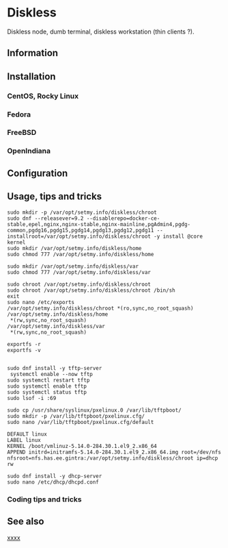 # Diskless

Diskless node, dumb terminal, diskless workstation (thin clients ?).

## Information

## Installation

### CentOS, Rocky Linux

### Fedora

### FreeBSD

### OpenIndiana

## Configuration

## Usage, tips and tricks

```shell
sudo mkdir -p /var/opt/setmy.info/diskless/chroot
sudo dnf --releasever=9.2 --disablerepo=docker-ce-stable,epel,nginx,nginx-stable,nginx-mainline,pgAdmin4,pgdg-common,pgdg16,pgdg15,pgdg14,pgdg13,pgdg12,pgdg11 --installroot=/var/opt/setmy.info/diskless/chroot -y install @core kernel
sudo mkdir /var/opt/setmy.info/diskless/home
sudo chmod 777 /var/opt/setmy.info/diskless/home

sudo mkdir /var/opt/setmy.info/diskless/var
sudo chmod 777 /var/opt/setmy.info/diskless/var

sudo chroot /var/opt/setmy.info/diskless/chroot
sudo chroot /var/opt/setmy.info/diskless/chroot /bin/sh
exit
sudo nano /etc/exports
/var/opt/setmy.info/diskless/chroot *(ro,sync,no_root_squash)
/var/opt/setmy.info/diskless/home
 *(rw,sync,no_root_squash)
/var/opt/setmy.info/diskless/var
 *(rw,sync,no_root_squash)

exportfs -r
exportfs -v


sudo dnf install -y tftp-server
 systemctl enable --now tftp
sudo systemctl restart tftp
sudo systemctl enable tftp
sudo systemctl status tftp
sudo lsof -i :69

sudo cp /usr/share/syslinux/pxelinux.0 /var/lib/tftpboot/
sudo mkdir -p /var/lib/tftpboot/pxelinux.cfg/
sudo nano /var/lib/tftpboot/pxelinux.cfg/default

DEFAULT linux
LABEL linux
KERNEL /boot/vmlinuz-5.14.0-284.30.1.el9_2.x86_64
APPEND initrd=initramfs-5.14.0-284.30.1.el9_2.x86_64.img root=/dev/nfs nfsroot=nfs.has.ee.gintra:/var/opt/setmy.info/diskless/chroot ip=dhcp rw

sudo dnf install -y dhcp-server
sudo nano /etc/dhcp/dhcpd.conf
```

### Coding tips and tricks

## See also

[xxxx](http://yyyyy)
